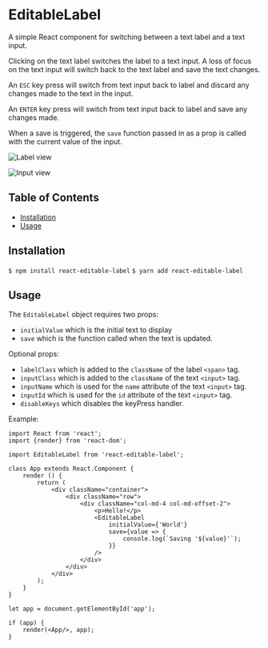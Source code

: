 # EditableLabel

A simple React component for switching between a text label and a text input.

Clicking on the text label switches the label to a text input. A loss of focus on the text input will switch back to the text label and save the text changes.

An `ESC` key press will switch from text input back to label and discard any changes made to the text in the input.

An `ENTER` key press will switch from text input back to label and save any changes made.

When a save is triggered, the `save` function passed in as a prop is called with the current value of the input.

![Label view](https://i.imgur.com/zZokjZO.png)

![Input view](https://i.imgur.com/vLPgHOg.png)

## Table of Contents

- [Installation](#installation)
- [Usage](#usage)

## Installation

`$ npm install react-editable-label`
`$ yarn add react-editable-label`

## Usage

The `EditableLabel` object requires two props:

- `initialValue` which is the initial text to display
- `save` which is the function called when the text is updated.

Optional props:

- `labelClass` which is added to the `className` of the label `<span>` tag.
- `inputClass` which is added to the `className` of the text `<input>` tag.
- `inputName` which is used for the `name` attribute of the text `<input>` tag.
- `inputId` which is used for the `id` attribute of the text `<input>` tag.
- `disableKeys` which disables the keyPress handler.

Example:

```
import React from 'react';
import {render} from 'react-dom';

import EditableLabel from 'react-editable-label';

class App extends React.Component {
    render () {
        return (
            <div className="container">
                <div className="row">
                    <div className="col-md-4 col-md-offset-2">
                        <p>Hello!</p>
                        <EditableLabel
                            initialValue={'World'}
                            save={value => {
                                console.log(`Saving '${value}'`);
                            }}
                        />
                    </div>
                </div>
            </div>
        );
    }
}

let app = document.getElementById('app');

if (app) {
    render(<App/>, app);
}
```
